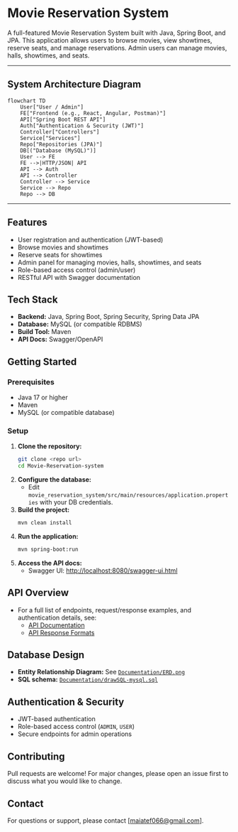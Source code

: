# Movie Reservation System

A full-featured Movie Reservation System built with Java, Spring Boot, and JPA. This application allows users to browse movies, view showtimes, reserve seats, and manage reservations. Admin users can manage movies, halls, showtimes, and seats.

---

## System Architecture Diagram

```mermaid
flowchart TD
    User["User / Admin"]
    FE["Frontend (e.g., React, Angular, Postman)"]
    API["Spring Boot REST API"]
    Auth["Authentication & Security (JWT)"]
    Controller["Controllers"]
    Service["Services"]
    Repo["Repositories (JPA)"]
    DB[("Database (MySQL)")]
    User --> FE
    FE -->|HTTP/JSON| API
    API --> Auth
    API --> Controller
    Controller --> Service
    Service --> Repo
    Repo --> DB
```

---

## Features
- User registration and authentication (JWT-based)
- Browse movies and showtimes
- Reserve seats for showtimes
- Admin panel for managing movies, halls, showtimes, and seats
- Role-based access control (admin/user)
- RESTful API with Swagger documentation

## Tech Stack
- **Backend:** Java, Spring Boot, Spring Security, Spring Data JPA
- **Database:** MySQL (or compatible RDBMS)
- **Build Tool:** Maven
- **API Docs:** Swagger/OpenAPI

## Getting Started

### Prerequisites
- Java 17 or higher
- Maven
- MySQL (or compatible database)

### Setup
1. **Clone the repository:**
   ```bash
   git clone <repo url>
   cd Movie-Reservation-system
   ```
2. **Configure the database:**
   - Edit `movie_reservation_system/src/main/resources/application.properties` with your DB credentials.
3. **Build the project:**
   ```bash
   mvn clean install
   ```
4. **Run the application:**
   ```bash
   mvn spring-boot:run
   ```
5. **Access the API docs:**
   - Swagger UI: [http://localhost:8080/swagger-ui.html](http://localhost:8080/swagger-ui.html)

## API Overview
- For a full list of endpoints, request/response examples, and authentication details, see:
  - [API Documentation](API_DOCUMENTATION.md)
  - [API Response Formats](API%20Response/API_RESPONSES.md)

## Database Design
- **Entity Relationship Diagram:** See [`Documentation/ERD.png`](Documentation/ERD.png)
- **SQL schema:** [`Documentation/drawSQL-mysql.sql`](Documentation/drawSQL-mysql.sql)

## Authentication & Security
- JWT-based authentication
- Role-based access control (`ADMIN`, `USER`)
- Secure endpoints for admin operations

## Contributing
Pull requests are welcome! For major changes, please open an issue first to discuss what you would like to change.

## Contact
For questions or support, please contact [maiatef066@gmail.com]. 
